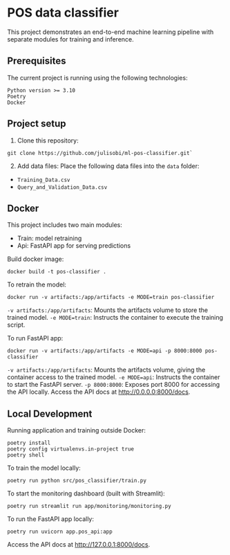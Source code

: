 # POS data classifier

This project demonstrates an end-to-end machine learning pipeline with separate modules for training and inference.

## Prerequisites

The current project is running using the following technologies:

    Python version >= 3.10
    Poetry
    Docker

## Project setup

1. Clone this repository:
```shell
git clone https://github.com/julisobi/ml-pos-classifier.git`
```
2. Add data files:
Place the following data files into the `data` folder:
- `Training_Data.csv`
- `Query_and_Validation_Data.csv`

## Docker

This project includes two main modules:
- Train: model retraining
- Api: FastAPI app for serving predictions

Build docker image:
```shell
docker build -t pos-classifier .
```

To retrain the model:
```shell
docker run -v artifacts:/app/artifacts -e MODE=train pos-classifier
```
`-v artifacts:/app/artifacts`: Mounts the artifacts volume to store the trained model.
`-e MODE=train`: Instructs the container to execute the training script.

To run FastAPI app:
```shell
docker run -v artifacts:/app/artifacts -e MODE=api -p 8000:8000 pos-classifier
```
`-v artifacts:/app/artifacts`: Mounts the artifacts volume, giving the container access to the trained model.
`-e MODE=api`: Instructs the container to start the FastAPI server.
`-p 8000:8000`: Exposes port 8000 for accessing the API locally.
Access the API docs at http://0.0.0.0:8000/docs.

## Local Development

Running application and training outside Docker:

```shell
poetry install
poetry config virtualenvs.in-project true
poetry shell
```

To train the model locally:
```shell
poetry run python src/pos_classifier/train.py
```

To start the monitoring dashboard (built with Streamlit):
```shell
poetry run streamlit run app/monitoring/monitoring.py
```

To run the FastAPI app locally:
```shell
poetry run uvicorn app.pos_api:app
```
Access the API docs at http://127.0.0.1:8000/docs.

